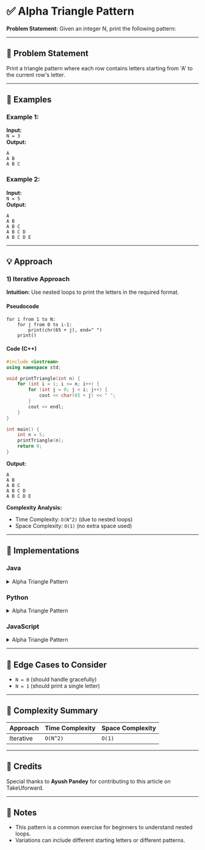 # ✅ Alpha Triangle Pattern

**Problem Statement:** Given an integer N, print the following pattern:

---

## 📌 Problem Statement

Print a triangle pattern where each row contains letters starting from 'A' to the current row's letter.

---

## 🧪 Examples

### Example 1:
**Input:**  
`N = 3`  
**Output:**  
```
A
A B
A B C
```

### Example 2:
**Input:**  
`N = 5`  
**Output:**  
```
A
A B
A B C
A B C D
A B C D E
```

---

## 💡 Approach

### 1) Iterative Approach

**Intuition:** Use nested loops to print the letters in the required format.

#### Pseudocode
```
for i from 1 to N:
    for j from 0 to i-1:
        print(chr(65 + j), end=" ")
    print()
```

#### Code (C++)
```cpp
#include <iostream>
using namespace std;

void printTriangle(int n) {
    for (int i = 1; i <= n; i++) {
        for (int j = 0; j < i; j++) {
            cout << char(65 + j) << " ";
        }
        cout << endl;
    }
}

int main() {
    int n = 5;
    printTriangle(n);
    return 0;
}
```

**Output:**
```
A
A B
A B C
A B C D
A B C D E
```

**Complexity Analysis:**
- Time Complexity: `O(N^2)` (due to nested loops)
- Space Complexity: `O(1)` (no extra space used)

---

## 🧷 Implementations

### Java

<details>
<summary>Alpha Triangle Pattern</summary>

```java
public class Main {
    static void printTriangle(int n) {
        for (int i = 1; i <= n; i++) {
            for (int j = 0; j < i; j++) {
                System.out.print((char)(65 + j) + " ");
            }
            System.out.println();
        }
    }

    public static void main(String[] args) {
        int n = 5;
        printTriangle(n);
    }
}
```

</details>

### Python

<details>
<summary>Alpha Triangle Pattern</summary>

```python
def print_triangle(n):
    for i in range(1, n + 1):
        for j in range(i):
            print(chr(65 + j), end=" ")
        print()

n = 5
print_triangle(n)
```

</details>

### JavaScript

<details>
<summary>Alpha Triangle Pattern</summary>

```javascript
function printTriangle(n) {
    for (let i = 1; i <= n; i++) {
        let row = "";
        for (let j = 0; j < i; j++) {
            row += String.fromCharCode(65 + j) + " ";
        }
        console.log(row);
    }
}

let n = 5;
printTriangle(n);
```

</details>

---

## 🧭 Edge Cases to Consider

* `N = 0` (should handle gracefully)
* `N = 1` (should print a single letter)

---

## 🧾 Complexity Summary

| Approach      | Time Complexity | Space Complexity |
| ------------- | --------------- | ---------------- |
| Iterative     | `O(N^2)`       | `O(1)`           |

---

## 🙌 Credits

Special thanks to **Ayush Pandey** for contributing to this article on TakeUforward.

---

## 📣 Notes

* This pattern is a common exercise for beginners to understand nested loops.
* Variations can include different starting letters or different patterns.
